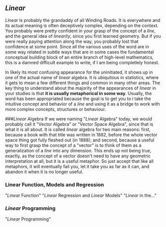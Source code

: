 ## _Linear_
_Linear_ is probably the grandaddy of all Winding Roads. It is everywhere
and its actual meaning is often deceptively complex, depending on the context. 
You probably were pretty confident in your grasp of the concept of a _line_,
and the general idea of _linearity_, since you first learned geometry. But
if you were really paying attention along the way, you probably lost that
confidence at some point. Since all the various uses of the word are in 
some way related in subtle ways that are in some cases the fundamental
conceptual building block of an entire branch of high-level mathematics, 
this is a damned difficult example to write, if I am being completlely honest. 

In likely its most confusing appearance for the uninitiated, it shows up in 
one of the actual name of _linear_ algebra. It is ubiquitous in statistics,
where it gets to mean a few different things and common in many other areas.
The key thing to understand about the majority of the appearances of
_linear_ in your studies is that __it is usually metaphorical in some way__.
Usually, the word has been appropriated because the goal is to get you to i
take the intuitive concept and behavior of a _line_ and using it as a bridge 
to work with more complex concepts, structures or behaviour.

###_Linear_ Algebra
If we were naming "_Linear_ Algebra" today, we would probably call it 
"Vector Algebra" or "Vector Space Algebra", since that is what it is all about.
It is called _linear_ algebra for two main reasons: first, because a book with 
that title was written in 1882, before the whole vector space thing got fully 
fleshed out (in 1888); and second, because a useful way to first grasp the 
concept of a "vector" is to think of them as a generalization of a _line_ into 
any dimension.
This ends up not being true, exactly, as the concept of a vector doesn't need 
to have any geometric interpretation at all, but it is a useful metaphor. 
So just accept that like all metaphors, it will eventually fail you, let it 
take you as far as it can, and abandon it when it is no longer useful.

### __Linear__ Function, Models and Regression
"_Linear_ Function"
"_Linear_ Regression and _Linear_ Models"
"_Linear_ in the..."

### _Linear_ Programming
"_Linear_ Programming"
